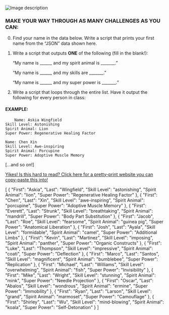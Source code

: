 
![Image description](https://github.com/csfeeser/TLG-Python/blob/master/skill%20level.png?raw=true)

### MAKE YOUR WAY THROUGH AS MANY CHALLENGES AS YOU CAN:

0. Find your name in the data below. Write a script that prints your first name from the “JSON” data shown here.

0. Write a script that outputs **ONE** of the following (fill in the blank!):

	“My name is ______ and my spirit animal is _______.”

	“My name is ______ and my skills are _______.”

	“My name is ______ and my super power is _______.” 


0. Write a script that loops through the entire list. Have it output the following for every person in class:

#### EXAMPLE:
	
        Name: Askia Wingfield
	Skill Level: Astonishing
	Spirit Animal: Lion
	Super Power: Regenerative Healing Factor
		
	Name: Chen Xin
	Skill Level: Awe-inspiring
	Spirit Animal: Porcupine
	Super Power: Adoptive Muscle Memory

[...and so on!]

[Yikes! Is this hard to read? Click here for a pretty-print website you can copy-paste this into!](https://jsonformatter.org/json-pretty-print)

[
  {
    "First": "Askia",
    "Last": "Wingfield",
    "Skill Level": "astonishing",
    "Spirit Animal": "lion",
    "Super Power": "Regenerative Healing Factor"
  },
  {
    "First": "Chen",
    "Last": "Xin",
    "Skill Level": "awe-inspiring",
    "Spirit Animal": "porcupine",
    "Super Power": "Adoptive Muscle Memory"
  },
  {
    "First": "Everett",
    "Last": "Strunk",
    "Skill Level": "breathtaking",
    "Spirit Animal": "mandrill",
    "Super Power": "Body Part Substitution"
  },
  {
    "First": "Jacob",
    "Last": "Roe",
    "Skill Level": "fearsome",
    "Spirit Animal": "guinea pig",
    "Super Power": "Anatomical Liberation"
  },
  {
    "First": "Josh",
    "Last": "Ayala",
    "Skill Level": "formidable",
    "Spirit Animal": "camel",
    "Super Power": "Additional Limbs"
  },
  {
    "First": "Kevin",
    "Last": "Martinez",
    "Skill Level": "imposing",
    "Spirit Animal": "panther",
    "Super Power": "Organic Constructs"
  },
  {
    "First": "Luke",
    "Last": "Thompson",
    "Skill Level": "impressive",
    "Spirit Animal": "coati",
    "Super Power": "Deflection"
  },
  {
    "First": "Marco",
    "Last": "Santos",
    "Skill Level": "magnificent",
    "Spirit Animal": "bumblebee",
    "Super Power": "Replication"
  },
  {
    "First": "Michael",
    "Last": "Williams",
    "Skill Level": "overwhelming",
    "Spirit Animal": "fish",
    "Super Power": "Invisibility"
  },
  {
    "First": "Mike",
    "Last": "Wright",
    "Skill Level": "stunning",
    "Spirit Animal": "mink",
    "Super Power": "Needle Projection"
  },
  {
    "First": "Oscar",
    "Last": "Abalos",
    "Skill Level": "wondrous",
    "Spirit Animal": "ermine",
    "Super Power": "Immobility"
  },
  {
    "First": "Ryan",
    "Last": "Larson",
    "Skill Level": "grand",
    "Spirit Animal": "marmoset",
    "Super Power": "Camouflage"
  },
  {
    "First": "Shirley",
    "Last": "Wu",
    "Skill Level": "mind-blowing",
    "Spirit Animal": "koala",
    "Super Power": "Self-Detonation"
  }
]
